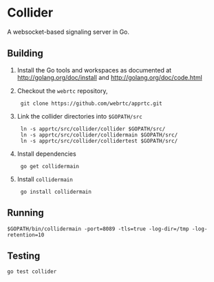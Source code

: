# Collider

A websocket-based signaling server in Go.

## Building

1. Install the Go tools and workspaces as documented at http://golang.org/doc/install and http://golang.org/doc/code.html

2. Checkout the `webrtc` repository,

        git clone https://github.com/webrtc/apprtc.git

3. Link the collider directories into `$GOPATH/src`

        ln -s apprtc/src/collider/collider $GOPATH/src/
        ln -s apprtc/src/collider/collidermain $GOPATH/src/
        ln -s apprtc/src/collider/collidertest $GOPATH/src/

4. Install dependencies

        go get collidermain

5. Install `collidermain`

        go install collidermain


## Running

    $GOPATH/bin/collidermain -port=8089 -tls=true -log-dir=/tmp -log-retention=10

## Testing

    go test collider

